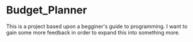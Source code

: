 # Budget_Planner
This is a project based upon a begginer's guide to programming.
I want to gain some more feedback in order to expand this into something more. 
